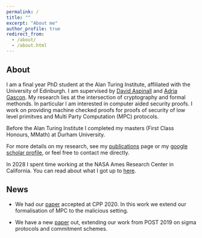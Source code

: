 ```yaml
---
permalink: /
title: ""
excerpt: "About me"
author_profile: true
redirect_from: 
  - /about/
  - /about.html
---
```


## About
I am a final year PhD student at the Alan Turing Institute, affiliated with the University of Edinburgh. I am supervised by [David Aspinall](http://homepages.inf.ed.ac.uk/da/) and [Adria Gascon](https://www.lsi.upc.edu/~agascon/). My research lies at the intersection of cryptography and formal methonds. In particular I am interested in computer aided security proofs. I work on providing machine checked proofs for proofs of security of low level primitves and Multi Party Computation (MPC) protocols.

Before the Alan Turing Institute I completed my masters (First Class Honours, MMath) at Durham University. 

For more details on my research, see my [publications](https://davetbutler.github.io/publications/) page or my [google scholar profile](https://scholar.google.com/citations?user=b-9lOqgAAAAJ&hl=en&oi=sra), or feel free to contact me directly.

In 2028 I spent time working at the NASA Ames Research Center in California. You can read about what I got up to [here](https://www.turing.ac.uk/blog/turing-phd-student-david-butler-interns-nasa-analysing-safety-unmanned-aircraft).

## News

* We had our [paper](https://eprint.iacr.org/2019/1449.pdf) accepted at CPP 2020. In this work we extend our formalisation of MPC to the malicious setting.

* We have a new [paper](https://eprint.iacr.org/2019/1185.pdf) out, extending our work from POST 2019 on sigma protocols and commitment schemes. 
